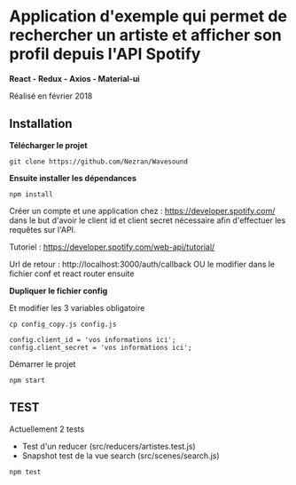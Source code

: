 # Application d'exemple qui permet de rechercher un artiste et afficher son profil depuis l'API Spotify

**React - Redux - Axios - Material-ui**

Réalisé en février 2018

## Installation

**Télécharger le projet**

```
git clone https://github.com/Nezran/Wavesound
```


**Ensuite installer les dépendances**


 ```
 npm install
 ```

Créer un compte et une application chez : https://developer.spotify.com/ dans le but d'avoir le client id et client secret nécessaire afin d'effectuer les requêtes sur l'API.

Tutoriel : https://developer.spotify.com/web-api/tutorial/

Url de retour : http://localhost:3000/auth/callback OU le modifier dans le fichier conf et react router ensuite

**Dupliquer le fichier config**

Et modifier les 3 variables obligatoire 


```
cp config_copy.js config.js
```

```
config.client_id = 'vos informations ici';
config.client_secret = 'vos informations ici';
```

Démarrer le projet

```
npm start
```
## TEST

Actuellement 2 tests

- Test d'un reducer (src/reducers/artistes.test.js)
- Snapshot test de la vue search (src/scenes/search.js)

```
npm test
```
